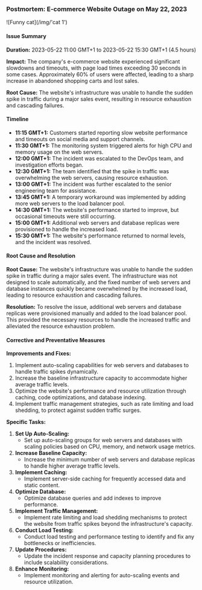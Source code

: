 ### Postmortem: E-commerce Website Outage on May 22, 2023
![Funny cat](/img/'cat 1')
#### Issue Summary

**Duration:** 2023-05-22 11:00 GMT+1 to 2023-05-22 15:30 GMT+1 (4.5 hours)

**Impact:** The company's e-commerce website experienced significant slowdowns and timeouts, with page load times exceeding 30 seconds in some cases. Approximately 60% of users were affected, leading to a sharp increase in abandoned shopping carts and lost sales.

**Root Cause:** The website's infrastructure was unable to handle the sudden spike in traffic during a major sales event, resulting in resource exhaustion and cascading failures.

#### Timeline

- **11:15 GMT+1:** Customers started reporting slow website performance and timeouts on social media and support channels.
- **11:30 GMT+1:** The monitoring system triggered alerts for high CPU and memory usage on the web servers.
- **12:00 GMT+1:** The incident was escalated to the DevOps team, and investigation efforts began.
- **12:30 GMT+1:** The team identified that the spike in traffic was overwhelming the web servers, causing resource exhaustion.
- **13:00 GMT+1:** The incident was further escalated to the senior engineering team for assistance.
- **13:45 GMT+1:** A temporary workaround was implemented by adding more web servers to the load balancer pool.
- **14:30 GMT+1:** The website's performance started to improve, but occasional timeouts were still occurring.
- **15:00 GMT+1:** Additional web servers and database replicas were provisioned to handle the increased load.
- **15:30 GMT+1:** The website's performance returned to normal levels, and the incident was resolved.

#### Root Cause and Resolution

**Root Cause:** The website's infrastructure was unable to handle the sudden spike in traffic during a major sales event. The infrastructure was not designed to scale automatically, and the fixed number of web servers and database instances quickly became overwhelmed by the increased load, leading to resource exhaustion and cascading failures.

**Resolution:** To resolve the issue, additional web servers and database replicas were provisioned manually and added to the load balancer pool. This provided the necessary resources to handle the increased traffic and alleviated the resource exhaustion problem.

#### Corrective and Preventative Measures

**Improvements and Fixes:**

1. Implement auto-scaling capabilities for web servers and databases to handle traffic spikes dynamically.
2. Increase the baseline infrastructure capacity to accommodate higher average traffic levels.
3. Optimize the website's performance and resource utilization through caching, code optimizations, and database indexing.
4. Implement traffic management strategies, such as rate limiting and load shedding, to protect against sudden traffic surges.

**Specific Tasks:**

1. **Set Up Auto-Scaling:**
    - Set up auto-scaling groups for web servers and databases with scaling policies based on CPU, memory, and network usage metrics.
2. **Increase Baseline Capacity:**
    - Increase the minimum number of web servers and database replicas to handle higher average traffic levels.
3. **Implement Caching:**
    - Implement server-side caching for frequently accessed data and static content.
4. **Optimize Database:**
    - Optimize database queries and add indexes to improve performance.
5. **Implement Traffic Management:**
    - Implement rate limiting and load shedding mechanisms to protect the website from traffic spikes beyond the infrastructure's capacity.
6. **Conduct Load Testing:**
    - Conduct load testing and performance testing to identify and fix any bottlenecks or inefficiencies.
7. **Update Procedures:**
    - Update the incident response and capacity planning procedures to include scalability considerations.
8. **Enhance Monitoring:**
    - Implement monitoring and alerting for auto-scaling events and resource utilization.